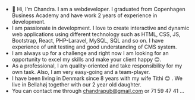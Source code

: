 - 👋 Hi, I’m Chandra. I am a webdeveloper. I graduated from Copenhagen Business Academy and have work 2 years of experience in development. 
- I am passionate in development. I love to create interactive and dynamic web applications using different technology such as HTML, CSS, JS, Bootstrap, React, PHP-Laravel, MySQL,   SQL and so on. I have experience of unit testing and good understanding of CMS system.
- I am always up for a challenge and right now I am looking for an opportunity to excel my skills and make your client happy 😊. 
- As a professional, I am quality-oriented and take responsibility for my own task. Also, I am very easy-going and a team-player.
- I have been living in Denmark since 8 years with my wife Tithi 😊 . We live in Bellahøj together with our 2 year old daughter.
- You can contact me through chandrapub@gmail.com or 71 59 47 41 ...

<!---
chandrapub/chandrapub is a ✨ special ✨ repository because its `README.md` (this file) appears on your GitHub profile.
You can click the Preview link to take a look at your changes.
--->
